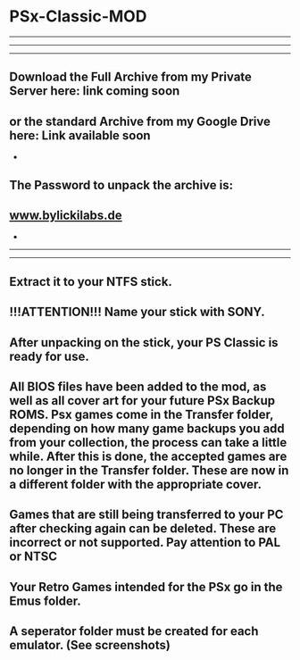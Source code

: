 # PSx-Classic-MOD
-----------------
-----------------
-----------------
Download the Full Archive from my Private Server here: link coming soon
-
or the standard Archive from my Google Drive here: Link available soon
-
-
The Password to unpack the archive is: 
-
www.bylickilabs.de
-
-
-------------------
-------------------
Extract it to your NTFS stick.
------------------------------
!!!ATTENTION!!! 
Name your stick with SONY.
-
After unpacking on the stick, your PS Classic is ready for use.
-
All BIOS files have been added to the mod, as well as all cover art for your future PSx Backup ROMS. Psx games come in the Transfer folder, depending on how many game backups you add from your collection, the process can take a little while. After this is done, the accepted games are no longer in the Transfer folder. These are now in a different folder with the appropriate cover.
-
Games that are still being transferred to your PC after checking again can be deleted. These are incorrect or not supported. Pay attention to PAL or NTSC
-
Your Retro Games intended for the PSx go in the Emus folder.
-
A seperator folder must be created for each emulator. 
(See screenshots)
-
